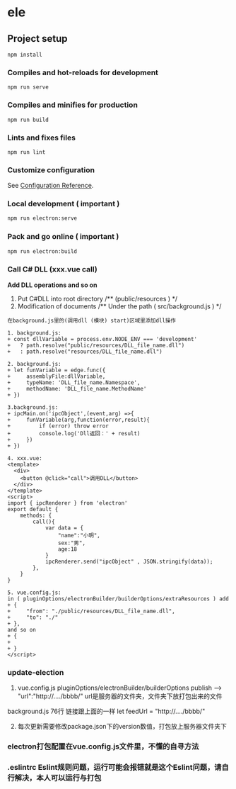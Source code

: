 # ele

## Project setup

```
npm install
```

### Compiles and hot-reloads for development

```
npm run serve
```

### Compiles and minifies for production

```
npm run build
```

### Lints and fixes files

```
npm run lint
```

### Customize configuration

See [Configuration Reference](https://cli.vuejs.org/config/).



### Local development ( important )

```bash
npm run electron:serve
```

### Pack and go online ( important )

```bash
npm run electron:build
```

### Call C# DLL (xxx.vue call)

**Add DLL operations and so on** 

1. Put C#DLL into root directory  /** (public/resources ) */
2. Modification of documents /** Under the path ( src/background.js ) */

```text
在background.js里的(调用dll (模块) start)区域里添加dll操作

1. background.js:
+ const dllVariable = process.env.NODE_ENV === 'development' 
+   ? path.resolve("public/resources/DLL_file_name.dll") 
+   : path.resolve("resources/DLL_file_name.dll")

2. background.js:
+ let funVariable = edge.func({
+     assemblyFile:dllVariable,
+     typeName: 'DLL_file_name.Namespace',
+     methodName: 'DLL_file_name.MethodName'
+ })

3.background.js:
+ ipcMain.on('ipcObject',(event,arg) =>{
+     funVariable(arg,function(error,result){
+         if (error) throw error
+         console.log('Dll返回：' + result) 
+     })
+ })

4. xxx.vue:
<template>
  <div>
    <button @click="call">调用DLL</button>
  </div>
</template>
<script>
import { ipcRenderer } from 'electron'
export default {
    methods: {
        call(){
            var data = {
                "name":"小明",
                sex:"男",
                age:18
            }
            ipcRenderer.send("ipcObject" , JSON.stringify(data));
        },
    }
}

5. vue.config.js:
in ( pluginOptions/electronBuilder/builderOptions/extraResources ) add
+ {
+     "from": "./public/resources/DLL_file_name.dll",
+     "to": "./"
+ },
and so on
+ {
+  
+ }
</script>
```

### update-election

1. vue.config.js
   pluginOptions/electronBuilder/builderOptions
   publish --> "url":"http://..../bbbb/" 
   url是服务器的文件夹，文件夹下放打包出来的文件

background.js 76行 链接跟上面的一样
let feedUrl = "http://..../bbbb/"

2. 每次更新需要修改package.json下的version数值，打包放上服务器文件夹下





### electron打包配置在vue.config.js文件里，不懂的自寻方法

### .eslintrc Eslint规则问题，运行可能会报错就是这个Eslint问题，请自行解决，本人可以运行与打包

